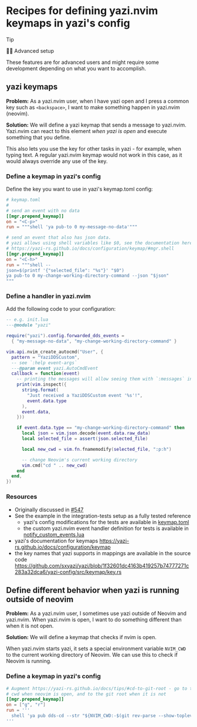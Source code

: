 # Recipes for defining yazi.nvim keymaps in yazi's config

> [!TIP]
>
> 🧙🏻 Advanced setup
>
> These features are for advanced users and might require some development
> depending on what you want to accomplish.

## yazi keymaps

**Problem:** As a yazi.nvim user, when I have yazi open and I press a common key
such as `<backspace>`, I want to make something happen in yazi.nvim (neovim).

**Solution:** We will define a yazi keymap that sends a message to yazi.nvim.
Yazi.nvim can react to this element _when yazi is open_ and execute something
that you define.

This also lets you use the key for other tasks in yazi - for example, when
typing text. A regular yazi.nvim keymap would not work in this case, as it would
always override any use of the key.

### Define a keymap in yazi's config

Define the key you want to use in yazi's keymap.toml config:

```toml
# keymap.toml
#
# send an event with no data
[[mgr.prepend_keymap]]
on = "<C-p>"
run = """shell 'ya pub-to 0 my-message-no-data'"""

# send an event that also has json data.
# yazi allows using shell variables like $0, see the documentation here
# https://yazi-rs.github.io/docs/configuration/keymap/#mgr.shell
[[mgr.prepend_keymap]]
on = "<C-h>"
run = """shell --
json=$(printf '{"selected_file": "%s"}' "$0")
ya pub-to 0 my-change-working-directory-command --json "$json"
"""
```

### Define a handler in yazi.nvim

Add the following code to your configuration:

```lua
-- e.g. init.lua
---@module "yazi"

require("yazi").config.forwarded_dds_events =
  { "my-message-no-data", "my-change-working-directory-command" }

vim.api.nvim_create_autocmd("User", {
  pattern = "YaziDDSCustom",
  -- see `:help event-args`
  ---@param event yazi.AutoCmdEvent
  callback = function(event)
    -- printing the messages will allow seeing them with `:messages` in tests
    print(vim.inspect({
      string.format(
        "Just received a YaziDDSCustom event '%s'!",
        event.data.type
      ),
      event.data,
    }))

    if event.data.type == "my-change-working-directory-command" then
      local json = vim.json.decode(event.data.raw_data)
      local selected_file = assert(json.selected_file)

      local new_cwd = vim.fn.fnamemodify(selected_file, ":p:h")

      -- change Neovim's current working directory
      vim.cmd("cd " .. new_cwd)
    end
  end,
})
```

### Resources

- Originally discussed in
  [#547](https://github.com/mikavilpas/yazi.nvim/issues/547)
- See the example in the integration-tests setup as a fully tested reference
  - yazi's config modifications for the tests are available in
    [keymap.toml](../integration-tests/test-environment/.config/yazi/keymap.toml)
  - the custom yazi.nvim event handler definition for tests is available in
    [notify_custom_events.lua](../integration-tests/test-environment/config-modifications/notify_custom_events.lua)
- yazi's documentation for keymaps
  <https://yazi-rs.github.io/docs/configuration/keymap>
- the key names that yazi supports in mappings are available in the source code
  <https://github.com/sxyazi/yazi/blob/1f32601dc4163b419257b74777271c283a32dca6/yazi-config/src/keymap/key.rs>

## Define different behavior when yazi is running outside of neovim

**Problem:** As a yazi.nvim user, I sometimes use yazi outside of Neovim and
yazi.nvim. When yazi.nvim is open, I want to do something different than when it
is not open.

**Solution:** We will define a keymap that checks if nvim is open.

When yazi.nvim starts yazi, it sets a special environment variable `NVIM_CWD` to
the current working directory of Neovim. We can use this to check if Neovim is
running.

### Define a keymap in yazi's config

```toml
# Augment https://yazi-rs.github.io/docs/tips/#cd-to-git-root - go to the nvim
# cwd when neovim is open, and to the git root when it is not
[[mgr.prepend_keymap]]
on = ["g", "r"]
run = '''
  shell 'ya pub dds-cd --str "${NVIM_CWD:-$(git rev-parse --show-toplevel 2>/dev/null)}"'
'''
```
